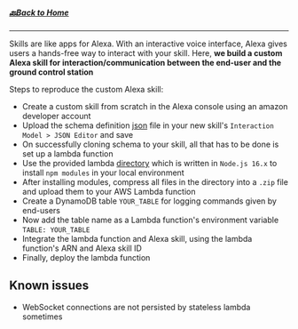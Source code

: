 ##### [🔙Back to Home](https://github.com/PatilSusheel/Voice-Enabled-Command-and-Control-of-Drone-using-Alexa)
---

Skills are like apps for Alexa. With an interactive voice interface, Alexa gives users a hands-free way to interact with your skill. Here, __we build a custom Alexa skill for interaction/communication between the end-user and the ground control station__

Steps to reproduce the custom Alexa skill:

- Create a custom skill from scratch in the Alexa console using an amazon developer account
- Upload the schema definition [json](./InteractionModel.json) file in your new skill's `Interaction Model > JSON Editor` and save
- On successfully cloning schema to your skill, all that has to be done is set up a lambda function
- Use the provided lambda [directory](./lambda/) which is written in `Node.js 16.x` to install `npm modules` in your local environment
- After installing modules, compress all files in the directory into a `.zip` file and upload them to your AWS Lambda function
- Create a DynamoDB table `YOUR_TABLE` for logging commands given by end-users
- Now add the table name as a Lambda function's environment variable `TABLE: YOUR_TABLE`
- Integrate the lambda function and Alexa skill, using the lambda function's ARN and Alexa skill ID
- Finally, deploy the lambda function

## Known issues

- WebSocket connections are not persisted by stateless lambda sometimes